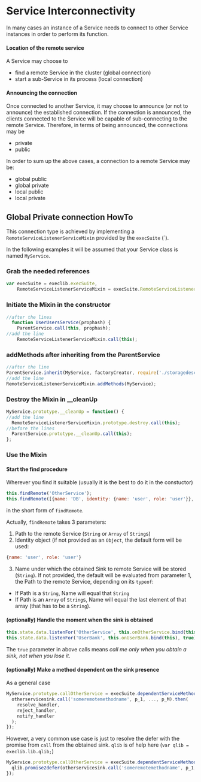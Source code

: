 # Service Interconnectivity

In many cases an instance of a Service needs to connect to other Service instances in order to perform its function.

#### Location of the remote service

A Service may choose to 

* find a remote Service in the cluster (global connection)
* start a sub-Service in its process (local connection)

#### Announcing the connection
Once connected to another Service, it may choose to announce (or not to announce) the established connection. If the connection is announced, the clients connected to the Service will be capable of sub-connecting to the remote Service. Therefore, in terms of being announced, the connections may be 

* private
* public

In order to sum up the above cases, a connection to a remote Service may be:

* global public
* global private
* local public
* local private

## Global Private connection HowTo

This connection type is achieved by implementing a `RemoteServiceListenerServiceMixin` provided by the `execSuite` (`).

In the following examples it will be assumed that your Service class is named `MyService`.

### Grab the needed references
```javascript
var execSuite = execlib.execSuite,
    RemoteServiceListenerServiceMixin = execSuite.RemoteServiceListenerServiceMixin;
```

### Initiate the Mixin in the constructor

```javascript
//after the lines
  function UserUsersService(prophash) {  
    ParentService.call(this, prophash);
//add the line
    RemoteServiceListenerServiceMixin.call(this);
```

### addMethods after inheriting from the ParentService

```javascript
//after the line
ParentService.inherit(MyService, factoryCreator, require('./storagedescriptor'));
//add the line
RemoteServiceListenerServiceMixin.addMethods(MyService);
```

### Destroy the Mixin in __cleanUp
```javascript
MyService.prototype.__cleanUp = function() {
//add the line
  RemoteServiceListenerServiceMixin.prototype.destroy.call(this);
//before the lines
  ParentService.prototype.__cleanUp.call(this);
};
```

### Use the Mixin

#### Start the find procedure
Wherever you find it suitable (usually it is the best to do it in the constuctor)

```javascript
this.findRemote('OtherService');
this.findRemote([{name: 'DB', identity: {name: 'user', role: 'user'}}, 'UserBank']);
```

in the short form of `findRemote`.

Actually, `findRemote` takes 3 parameters:

1. Path to the remote Service (`String` or `Array` of `String`s)
2. Identity object (if not provided as an `Object`, the default form will be used:
```javascript
{name: 'user', role: 'user'}
```
3. Name under which the obtained Sink to remote Service will be stored (`String`). If not provided, the default will be evaluated from parameter 1, the Path to the remote Service, depending on its `typeof`:
- If Path is a `String`, Name will equal that `String`
- If Path is an `Array` of `String`s, Name will equal the last element of that array (that has to be a `String`).

#### (optionally) Handle the moment when the sink is obtained
```javascript
this.state.data.listenFor('OtherService', this.onOtherService.bind(this), true);
this.state.data.listenFor('UserBank', this.onUserBank.bind(this), true);
```
The `true` parameter in above calls means _call me only when you obtain a sink, not when you lose it_.

#### (optionally) Make a method dependent on the sink presence
As a general case
```javascript
MyService.prototype.callOtherService = execSuite.dependentServiceMethod([], ['OtherService'], function (otherservicesink, param_1, ..., param_N, defer) {
  otherservicesink.call('someremotemethodname', p_1, ..., p_M).then(
    resolve_handler,
    reject_handler,
    notify_handler
  );
});
```
However, a very common use case is just to resolve the defer with the promise from `call` from the obtained sink. `qlib` is of help here (`var qlib = execlib.lib.qlib;`)
```javascript
MyService.prototype.callOtherService = execSuite.dependentServiceMethod([], ['OtherService'], function (otherservicesink, param_1, ..., param_N, defer) {
  qlib.promise2defer(otherservicesink.call('someremotemethodname', p_1, ..., p_M), defer);
});
```


